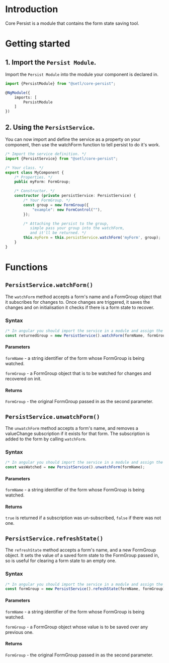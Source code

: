 # Introduction
Core Persist is a module that contains the form state saving tool.

# Getting started
## 1. Import the `Persist Module`.

Import the `Persist Module` into the module your component is declared in.

```typescript
import {PersistModule} from "@setl/core-persist";

@NgModule({
    imports: [
        PersistModule
    ]
})
```

## 2. Using the `PersistService`.

You can now import and define the service as a property on your component, then use the watchForm function to tell persist to do it's work.

```typescript
/* Import the service definition. */
import {PersistService} from "@setl/core-persist";

/* Your class. */
export class MyComponent {
    /* Properties. */
    public myForm: FormGroup;

    /* Constructor. */
    constructor (private persistService: PersistService) {
        /* Your FormGroup. */
        const group = new FormGroup({
            "example": new FormControl(""),
        });

        /* Attaching the persist to the group,
           simple pass your group into the watchForm,
           and it'll be returned. */
        this.myForm = this.persistService.watchForm('myForm', group);
    }
}
```

# Functions

## `PersistService.watchForm()`

The `watchForm` method accepts a form's name and a FormGroup object that it subscribes for changes to. Once changes are triggered, it saves the changes and on initialisation it checks if there is a form state to recover.

### Syntax

```typescript
/* In angular you should import the service in a module and assign the service to a property on a component. */
const returnedGroup = new PersistService().watchForm(formName, formGroup);
```

#### Parameters

`formName` - a string identifier of the form whose FormGroup is being watched.

`formGroup` - a FormGroup object that is to be watched for changes and recovered on init.

#### Returns

`FormGroup` - the original FormGroup passed in as the second parameter.

## `PersistService.unwatchForm()`

The `unwatchForm` method accepts a form's name, and removes a valueChange subscription if it exists for that form. The subscription is added to the form by calling `watchForm`.

### Syntax

```typescript
/* In angular you should import the service in a module and assign the service to a property on a component. */
const wasWatched = new PersistService().unwatchForm(formName);
```

#### Parameters

`formName` - a string identifier of the form whose FormGroup is being watched.

#### Returns

`true` is returned if a subscription was un-subscribed, `false` if there was not one.

## `PersistService.refreshState()`

The `refreshState` method accepts a form's name, and a new FormGroup object. It sets the value of a saved form state to the FormGroup passed in, so is useful for clearing a form state to an empty one.

### Syntax

```typescript
/* In angular you should import the service in a module and assign the service to a property on a component. */
const formGroup = new PersistService().refeshState(formName, formGroup);
```

#### Parameters

`formName` - a string identifier of the form whose FormGroup is being watched.

`formGroup` - a FormGroup object whose value is to be saved over any previous one.

#### Returns

`FormGroup` - the original FormGroup passed in as the second parameter.
